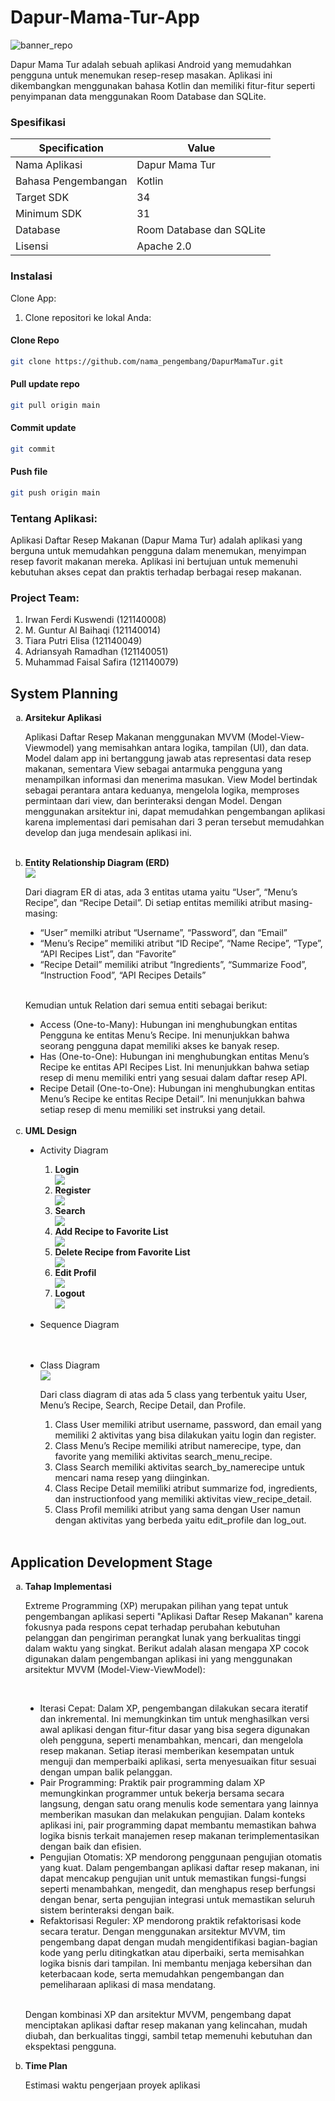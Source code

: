 # Dapur-Mama-Tur-App
![banner_repo](https://github.com/MFaisal00359/dapur-mama-tur-app/assets/72732958/c74873aa-3a62-4ba1-90ec-331aad8baa54)

Dapur Mama Tur adalah sebuah aplikasi Android yang memudahkan pengguna untuk menemukan resep-resep masakan. Aplikasi ini dikembangkan menggunakan bahasa Kotlin dan memiliki fitur-fitur seperti penyimpanan data menggunakan Room Database dan SQLite.

### Spesifikasi

| Specification          | Value          |
|------------------------|----------------|
| Nama Aplikasi          | Dapur Mama Tur |
| Bahasa Pengembangan    | Kotlin         |
| Target SDK             | 34             |
| Minimum SDK            | 31             |
| Database               | Room Database dan SQLite |
| Lisensi                | Apache 2.0     |

### Instalasi

Clone App:

1. Clone repositori ke lokal Anda:

#### Clone Repo
```bash
git clone https://github.com/nama_pengembang/DapurMamaTur.git
```

#### Pull update repo
```bash
git pull origin main
```

#### Commit update
```bash
git commit
```

#### Push file
```bash
git push origin main
```

### Tentang Aplikasi:
Aplikasi Daftar Resep Makanan (Dapur Mama Tur) adalah aplikasi yang berguna untuk memudahkan pengguna dalam menemukan, menyimpan resep favorit makanan mereka. Aplikasi ini bertujuan untuk memenuhi kebutuhan akses cepat dan praktis terhadap berbagai resep makanan.

### Project Team:
1. Irwan Ferdi Kuswendi  	(121140008)
2. M. Guntur Al Baihaqi  	(121140014)
3. Tiara Putri Elisa  		(121140049)
4. Adriansyah Ramadhan  	(121140051)
5. Muhammad Faisal Safira (121140079)

## System Planning

<ol type='a'>
  <li><b>Arsitekur Aplikasi</b></li>
  <p>Aplikasi Daftar Resep Makanan menggunakan MVVM (Model-View-Viewmodel) yang memisahkan antara logika, tampilan (UI), dan data. Model dalam app ini bertanggung jawab atas representasi data resep makanan, sementara View sebagai antarmuka pengguna yang menampilkan informasi dan menerima masukan. View Model bertindak sebagai perantara antara keduanya, mengelola logika, memproses permintaan dari view, dan berinteraksi dengan Model. Dengan menggunakan arsitektur ini, dapat memudahkan pengembangan aplikasi karena implementasi dari pemisahan dari 3 peran tersebut memudahkan develop dan juga mendesain aplikasi ini. </p><br>

  <li><b>Entity Relationship Diagram (ERD)</b></li>
  <img src="https://github.com/MFaisal00359/dapur-mama-tur-app/assets/148713333/84a7bfd3-b44d-4a69-a9e8-80d4fdd4ecbd">
  <p>Dari diagram ER di atas, ada 3 entitas utama yaitu “User”, “Menu’s Recipe”, dan “Recipe Detail”. Di setiap entitas memiliki atribut masing-masing:</p>
  <ul type='disc'>
    <li>“User” memilki atribut “Username”, “Password”, dan “Email” </li>
    <li>“Menu’s Recipe” memiliki atribut “ID Recipe”, “Name Recipe”, “Type”, “API Recipes List”, dan “Favorite” </li>
    <li>“Recipe Detail” memiliki atribut “Ingredients”, “Summarize Food”, “Instruction Food”, “API Recipes Details” </li>
  </ul><br>
  
  <p>Kemudian untuk Relation dari semua entiti sebagai berikut:	</p>
    <ul type='disc'>
    <li>Access (One-to-Many): Hubungan ini menghubungkan entitas Pengguna ke entitas Menu’s Recipe. Ini menunjukkan bahwa seorang pengguna dapat memiliki akses ke banyak resep. </li>
    <li>Has (One-to-One): Hubungan ini menghubungkan entitas Menu’s Recipe ke entitas API Recipes List. Ini menunjukkan bahwa setiap resep di menu memiliki entri yang sesuai dalam daftar resep API. </li>
    <li>Recipe Detail (One-to-One): Hubungan ini menghubungkan entitas Menu’s Recipe ke entitas Recipe Detail”. Ini menunjukkan bahwa setiap resep di menu memiliki set instruksi yang detail. </li>
  </ul><br>

  <li><b>UML Design</b></li>
  <ul type='disc'>
    <li>Activity Diagram</li>
      <ol type='1'>
        <li><b>Login</b></li>
          <img src="https://github.com/MFaisal00359/dapur-mama-tur-app/assets/148713333/bde361a9-bd63-41df-bcb2-8d0a485e8fe1">
        <li><b>Register</b></li>
          <img src="https://github.com/MFaisal00359/dapur-mama-tur-app/assets/148713333/8d41a4a6-4e96-4eb7-8938-9f88e078d07e">
        <li><b>Search</b></li>
          <img src="https://github.com/MFaisal00359/dapur-mama-tur-app/assets/148713333/61180281-ced4-42c3-b9fe-2c4f9b773c53">
        <li><b>Add Recipe to Favorite List</b></li>
          <img src="https://github.com/MFaisal00359/dapur-mama-tur-app/assets/148713333/ee53a3da-2d67-4ad6-add2-f00cc7285adf">
        <li><b>Delete Recipe from Favorite List</b></li>
          <img src="https://github.com/MFaisal00359/dapur-mama-tur-app/assets/148713333/6694d222-53f8-4929-87a3-559c0d40bf9a">
        <li><b>Edit Profil</b></li>
          <img src="https://github.com/MFaisal00359/dapur-mama-tur-app/assets/148713333/7ec9586e-022e-4f5d-9015-c10a657eaf67">
        <li><b>Logout</b></li>
          <img src="https://github.com/MFaisal00359/dapur-mama-tur-app/assets/148713333/9da55f58-ffcc-492b-a0cd-ffa1cc78f662">
      </ol><br>
    <li>Sequence Diagram</li><br>
      <ol type='1'>
      </ol><br>
    <li>Class Diagram</li>
    <img src="https://github.com/MFaisal00359/dapur-mama-tur-app/assets/148713333/b1fc3679-911c-4765-a46a-dc90c152eb03"><br>
    <p>Dari class diagram di atas ada 5 class yang terbentuk yaitu User, Menu’s Recipe, Search, Recipe Detail, dan Profile.</p>
    <ol type='1'>
        <li>Class User memiliki atribut username, password, dan email yang memiliki 2 aktivitas yang bisa dilakukan yaitu login dan register.</li>
        <li>Class Menu’s Recipe memiliki atribut namerecipe, type, dan favorite yang memiliki aktivitas search_menu_recipe.</li>
        <li>Class Search memiliki aktivitas search_by_namerecipe untuk mencari nama resep yang diinginkan.</li>
        <li>Class Recipe Detail memiliki atribut summarize fod, ingredients, dan instructionfood yang memiliki aktivitas view_recipe_detail.</li>
        <li>Class Profil memiliki atribut yang sama dengan User namun dengan aktivitas yang berbeda yaitu edit_profile dan log_out.</li>
  </ul><br>
</ol>

## Application Development Stage

<ol type='a'>
  <li><b>Tahap Implementasi</b></li>
  <p>Extreme Programming (XP) merupakan pilihan yang tepat untuk pengembangan aplikasi seperti "Aplikasi Daftar Resep Makanan" karena fokusnya pada respons cepat terhadap perubahan kebutuhan pelanggan dan pengiriman perangkat lunak yang berkualitas tinggi dalam waktu yang singkat. Berikut adalah alasan mengapa XP cocok digunakan dalam pengembangan aplikasi ini yang menggunakan arsitektur MVVM (Model-View-ViewModel): </p><br>
  <ul type='disc'>
    <li>Iterasi Cepat: Dalam XP, pengembangan dilakukan secara iteratif dan inkremental. Ini memungkinkan tim untuk menghasilkan versi awal aplikasi dengan fitur-fitur dasar yang bisa segera digunakan oleh pengguna, seperti menambahkan, mencari, dan mengelola resep makanan. Setiap iterasi memberikan kesempatan untuk menguji dan memperbaiki aplikasi, serta menyesuaikan fitur sesuai dengan umpan balik pelanggan. </li>
    <li>Pair Programming: Praktik pair programming dalam XP memungkinkan programmer untuk bekerja bersama secara langsung, dengan satu orang menulis kode sementara yang lainnya memberikan masukan dan melakukan pengujian. Dalam konteks aplikasi ini, pair programming dapat membantu memastikan bahwa logika bisnis terkait manajemen resep makanan terimplementasikan dengan baik dan efisien. </li>
    <li>Pengujian Otomatis: XP mendorong penggunaan pengujian otomatis yang kuat. Dalam pengembangan aplikasi daftar resep makanan, ini dapat mencakup pengujian unit untuk memastikan fungsi-fungsi seperti menambahkan, mengedit, dan menghapus resep berfungsi dengan benar, serta pengujian integrasi untuk memastikan seluruh sistem berinteraksi dengan baik. </li>
    <li>Refaktorisasi Reguler: XP mendorong praktik refaktorisasi kode secara teratur. Dengan menggunakan arsitektur MVVM, tim pengembang dapat dengan mudah mengidentifikasi bagian-bagian kode yang perlu ditingkatkan atau diperbaiki, serta memisahkan logika bisnis dari tampilan. Ini membantu menjaga kebersihan dan keterbacaan kode, serta memudahkan pengembangan dan pemeliharaan aplikasi di masa mendatang.
</li>
  </ul><br>
  <p>Dengan kombinasi XP dan arsitektur MVVM, pengembang dapat menciptakan aplikasi daftar resep makanan yang kelincahan, mudah diubah, dan berkualitas tinggi, sambil tetap memenuhi kebutuhan dan ekspektasi pengguna.</p>

  <li><b>Time Plan</b></li>
  <p>Estimasi waktu pengerjaan proyek aplikasi</p>
  <img src="">
</ol>



